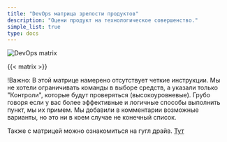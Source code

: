 ```yaml
---
title: "DevOps матрица зрелости продуктов"
description: "Оцени продукт на технологическое совершенство."
simple_list: true
type: docs
---
```


![DevOps matrix](/images/devops.png)

{{< matrix >}}

!Важно: 
В этой матрице намерено отсутствует четкие инструкции. Мы не хотели ограничивать команды в выборе средств, а указали только "Контроли", которые будут проверяться (высокоуровневые). Грубо говоря если у вас более эффективные и логичные способы выполнить пункт, мы их примем. Мы добавили в комментарии возможные варианты, но это ни в коем случае не конечный список.



Также с матрицей можно ознакомиться на гугл драйв. [Тут](https://docs.google.com/spreadsheets/d/1P6wYqUcQzeoGrT0Qel0Vr4D-9FAGVPATjNCUUCgR7k8/edit#gid=1710224921)